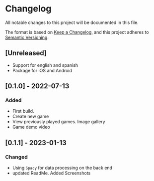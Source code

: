 # Changelog

All notable changes to this project will be documented in this file.

The format is based on [Keep a Changelog](https://keepachangelog.com/en/1.0.0/),
and this project adheres to [Semantic Versioning](https://semver.org/spec/v2.0.0.html).

## [Unreleased]

* Support for english and spanish
* Package for iOS and Android

## [0.1.0] - 2022-07-13

### Added

* First build.
* Create new game
* View previously played games. Image gallery
* Game demo video

## [0.1.1] - 2023-01-13

### Changed

* Using `Spacy` for data processing on the back end
* updated ReadMe. Added Screenshots